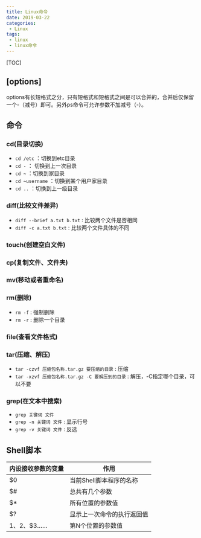 ```yaml
---
title: Linux命令
date: 2019-03-22
categories: 
 - Linux
tags: 
 - linux
 - linux命令
---
```


[TOC]

## [options]

options有长短格式之分，只有短格式和短格式之间是可以合并的，合并后仅保留一个-（减号）即可。另外ps命令可允许参数不加减号（-）。

## 命令

### cd(目录切换)

- `cd /etc` ：切换到etc目录
- `cd -` ： 切换到上一次目录
- `cd ~` ：切换到家目录
- `cd ~username` ：切换到某个用户家目录
- `cd ..` ：切换到上一级目录

### diff(比较文件差异)

- `diff --brief a.txt b.txt` : 比较两个文件是否相同
- `diff -c a.txt b.txt` : 比较两个文件具体的不同

### touch(创建空白文件)

### cp(复制文件、文件夹)

### mv(移动或者重命名)

### rm(删除)

- `rm -f` : 强制删除
- `rm -r` : 删除一个目录

### file(查看文件格式)

### tar(压缩、解压)

- `tar -czvf 压缩包名称.tar.gz 要压缩的目录` : 压缩
- `tar -xzvf 压缩包名称.tar.gz -C 要解压到的目录` : 解压，-C指定哪个目录，可以不要

### grep(在文本中搜索)

- `grep 关键词 文件`
- `grep -n 关键词 文件` : 显示行号
- `grep -v 关键词 文件` : 反选

## Shell脚本

| 内设接收参数的变量 | 作用                       |
| ------------------ | -------------------------- |
| $0                 | 当前Shell脚本程序的名称    |
| $#                 | 总共有几个参数             |
| $*                 | 所有位置的参数值           |
| $?                 | 显示上一次命令的执行返回值 |
| $1、$2、$3……       | 第N个位置的参数值          |


